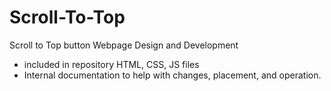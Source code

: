 # Scroll-To-Top
Scroll to Top button
Webpage Design and Development

- included in repository HTML, CSS, JS files
- Internal documentation to help with changes, placement, and operation.
